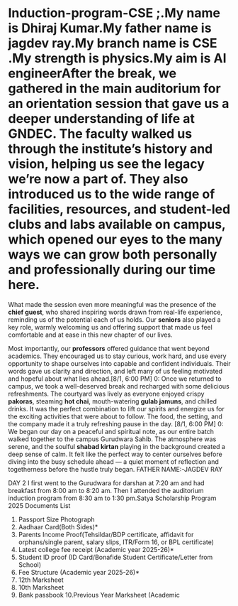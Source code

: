 # Induction-program-CSE ;.My name is Dhiraj Kumar.My father name is jagdev ray.My branch name is CSE .My strength is physics.My aim is AI engineerAfter the break, we gathered in the main auditorium for an orientation session that gave us a deeper understanding of life at GNDEC. The faculty walked us through the institute’s **history and vision**, helping us see the legacy we’re now a part of. They also introduced us to the wide range of **facilities, resources**, and **student-led clubs and labs** available on campus, which opened our eyes to the many ways we can grow both personally and professionally during our time here.

What made the session even more meaningful was the presence of the **chief guest**, who shared inspiring words drawn from real-life experience, reminding us of the potential each of us holds. Our **seniors** also played a key role, warmly welcoming us and offering support that made us feel comfortable and at ease in this new chapter of our lives.

Most importantly, our **professors** offered guidance that went beyond academics. They encouraged us to stay curious, work hard, and use every opportunity to shape ourselves into capable and confident individuals. Their words gave us clarity and direction, and left many of us feeling motivated and hopeful about what lies ahead.[8/1, 6:00 PM] 0: Once we returned to campus, we took a well-deserved break and recharged with some delicious refreshments. The courtyard was lively as everyone enjoyed crispy **pakoras**, steaming **hot chai**, mouth-watering **gulab jamuns**, and chilled drinks. It was the perfect combination to lift our spirits and energize us for the exciting activities that were about to follow. The food, the setting, and the company made it a truly refreshing pause in the day.
[8/1, 6:00 PM] 0: We began our day on a peaceful and spiritual note, as our entire batch walked together to the campus Gurudwara Sahib. The atmosphere was serene, and the soulful **shabad kirtan** playing in the background created a deep sense of calm. It felt like the perfect way to center ourselves before diving into the busy schedule ahead — a quiet moment of reflection and togetherness before the hustle truly began.
FATHER NAME:-JAGDEV RAY

 DAY 2 
 I first went to the Gurudwara for darshan at 7:20 am and had breakfast from 8:00 am to 8:20 am. Then I attended the auditorium induction program from 8:30 am to 1:30 pm.Satya Scholarship Program 2025
 Documents List
 1. Passport Size Photograph
 2. Aadhaar Card(Both Sides)*
 3. Parents Income Proof(Tehsildar/BDP certificate, affidavit for orphans/single parent, salary
 slips, ITR/Form 16, or BPL certificate)
 4. Latest college fee receipt (Academic year 2025-26)*
 5. Student ID proof (ID Card/Bonafide Student Certificate/Letter from School)
 6. Fee Structure (Academic year 2025-26)*
 7. 12th Marksheet
 8. 10th Marksheet
 9. Bank passbook
 10.Previous Year Marksheet (Academic
